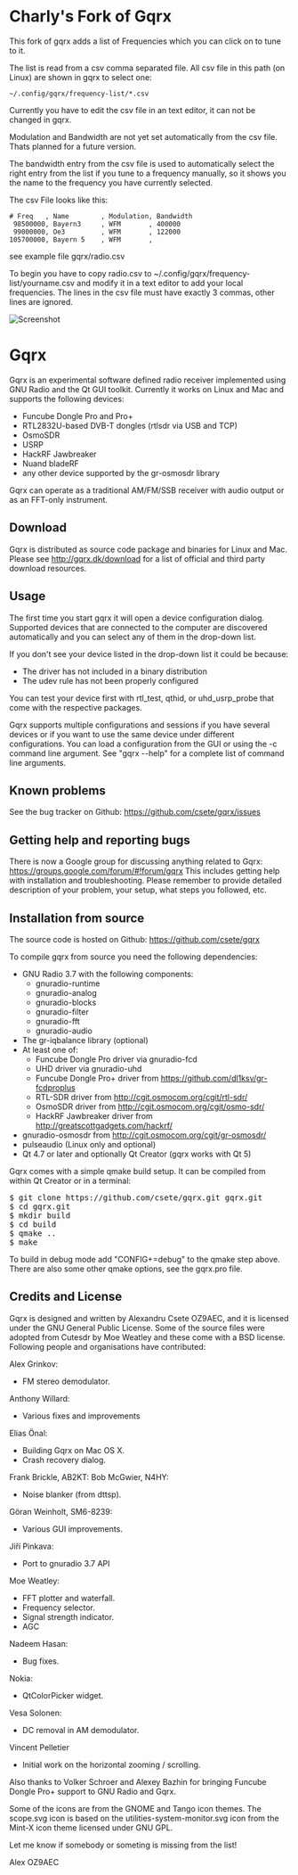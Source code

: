 
Charly's Fork of Gqrx
=====================

This fork of gqrx adds a list of Frequencies which you can click on to tune to it. 

The list is read from a csv comma separated file. 
All csv file in this path (on Linux) are shown in gqrx to select one: 
```
~/.config/gqrx/frequency-list/*.csv
```
Currently you have to edit the csv file in an text editor, it can not be changed in gqrx. 

Modulation and Bandwidth are not yet set automatically from the csv file. Thats planned 
for a future version. 

The bandwidth entry from the csv file is used to automatically select the right entry 
from the list if you tune to a frequency manually, so it shows you the name to the 
frequency you have currently selected.

The csv File looks like this: 

```
# Freq   , Name        , Modulation, Bandwidth
 98500000, Bayern3     , WFM       , 400000
 99000000, Oe3         , WFM       , 122000
105700000, Bayern 5    , WFM       ,
```
see example file gqrx/radio.csv

To begin you have to copy radio.csv to ~/.config/gqrx/frequency-list/yourname.csv and
modify it in a text editor to add your local frequencies. The lines in the csv file must
have exactly 3 commas, other lines are ignored. 

![Screenshot](screenshot.png)


Gqrx
====

Gqrx is an experimental software defined radio receiver implemented using GNU Radio and the Qt GUI toolkit. Currently it works on Linux and Mac and supports the following devices:
- Funcube Dongle Pro and Pro+
- RTL2832U-based DVB-T dongles (rtlsdr via USB and TCP)
- OsmoSDR
- USRP
- HackRF Jawbreaker
- Nuand bladeRF
- any other device supported by the gr-osmosdr library

Gqrx can operate as a traditional AM/FM/SSB receiver with audio output or as an FFT-only instrument.


Download
--------

Gqrx is distributed as source code package and binaries for Linux and Mac. Please see http://gqrx.dk/download for a list of official and third party download resources.


Usage
-----

The first time you start gqrx it will open a device configuration dialog. Supported devices that are connected to the computer are discovered automatically and you can select any of them in the drop-down list.

If you don't see your device listed in the drop-down list it could be because:
- The driver has not included in a binary distribution
- The udev rule has not been properly configured

You can test your device first with rtl_test, qthid, or uhd_usrp_probe that come with the respective packages.

Gqrx supports multiple configurations and sessions if you have several devices or if you want to use the same device under different configurations. You can load a configuration from the GUI or using the -c command line argument. See "gqrx --help" for a complete list of command line arguments.


Known problems
--------------

See the bug tracker on Github: https://github.com/csete/gqrx/issues


Getting help and reporting bugs
-------------------------------

There is now a Google group for discussing anything related to Gqrx: https://groups.google.com/forum/#!forum/gqrx
This includes getting help with installation and troubleshooting. Please remember to provide detailed description of your problem, your setup, what steps you followed, etc.


Installation from source
------------------------

The source code is hosted on Github: https://github.com/csete/gqrx

To compile gqrx from source you need the following dependencies:
- GNU Radio 3.7 with the following components:
    - gnuradio-runtime
    - gnuradio-analog
    - gnuradio-blocks
    - gnuradio-filter
    - gnuradio-fft
    - gnuradio-audio
- The gr-iqbalance library (optional)
- At least one of:
    - Funcube Dongle Pro driver via gnuradio-fcd
    - UHD driver via gnuradio-uhd
    - Funcube Dongle Pro+ driver from https://github.com/dl1ksv/gr-fcdproplus
    - RTL-SDR driver from http://cgit.osmocom.org/cgit/rtl-sdr/
    - OsmoSDR driver from http://cgit.osmocom.org/cgit/osmo-sdr/
    - HackRF Jawbreaker driver from http://greatscottgadgets.com/hackrf/
- gnuradio-osmosdr from http://cgit.osmocom.org/cgit/gr-osmosdr/
- pulseaudio (Linux only and optional)
- Qt 4.7 or later and optionally Qt Creator (gqrx works with Qt 5)

Gqrx comes with a simple qmake build setup. It can be compiled from within Qt Creator or in a terminal:

<pre>
$ git clone https://github.com/csete/gqrx.git gqrx.git
$ cd gqrx.git
$ mkdir build
$ cd build
$ qmake ..
$ make
</pre>

To build in debug mode add "CONFIG+=debug" to the qmake step above. There are also some other qmake options, see the gqrx.pro file.


Credits and License
-------------------

Gqrx is designed and written by Alexandru Csete OZ9AEC, and it is licensed under the GNU General Public License.
Some of the source files were adopted from Cutesdr by Moe Weatley and these come with a BSD license.
Following people and organisations have contributed:

Alex Grinkov:
- FM stereo demodulator.

Anthony Willard:
- Various fixes and improvements

Elias Önal:
- Building Gqrx on Mac OS X.
- Crash recovery dialog.

Frank Brickle, AB2KT:
Bob McGwier, N4HY:
- Noise blanker (from dttsp).

Göran Weinholt, SM6-8239:
- Various GUI improvements.

Jiří Pinkava:
- Port to gnuradio 3.7 API

Moe Weatley:
- FFT plotter and waterfall.
- Frequency selector.
- Signal strength indicator.
- AGC

Nadeem Hasan:
- Bug fixes.

Nokia:
- QtColorPicker widget.

Vesa Solonen:
- DC removal in AM demodulator.

Vincent Pelletier
- Initial work on the horizontal zooming / scrolling.

Also thanks to Volker Schroer and Alexey Bazhin for bringing Funcube Dongle Pro+ support to GNU Radio and Gqrx.

Some of the icons are from the GNOME and Tango icon themes. The scope.svg icon is based on the utilities-system-monitor.svg icon from the Mint-X icon theme licensed under GNU GPL.

Let me know if somebody or someting is missing from the list!

Alex OZ9AEC
